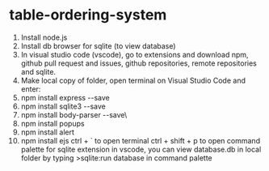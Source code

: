 # table-ordering-system

1. Install node.js
2. Install db browser for sqlite (to view database)
3. In visual studio code (vscode), go to extensions and download npm, github pull request and issues, github repositories, remote repositories and sqlite.
4. Make local copy of folder, open terminal on Visual Studio Code and enter:
5. npm install express --save
6. npm install sqlite3 --save
7. npm install body-parser --save\
8. npm install popups
9. npm install alert
10. npm install ejs
ctrl +  ` to open terminal
ctrl + shift + p to open command palette 
for sqlite extension in vscode, you can view database.db in local folder by typing >sqlite:run database in command palette
